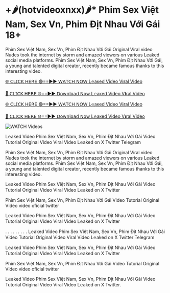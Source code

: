 # +🌶(hotvideoxnxx)🌶* Phim Sex Việt Nam, Sex Vn, Phim Địt Nhau Với Gái 18+ #

Phim Sex Việt Nam, Sex Vn, Phim Địt Nhau Với Gái Original Viral video Nudes took the internet by storm and amazed viewers on various Leaked social media platforms. Phim Sex Việt Nam, Sex Vn, Phim Địt Nhau Với Gái, a young and talented digital creator, recently became famous thanks to this interesting video.

[🌐 𝖢𝖫𝖨𝖢𝖪 𝖧𝖤𝖱𝖤 🟢==►► 𝖶𝖠𝖳𝖢𝖧 𝖭𝖮𝖶 L𝚎aᴋed Video V𝐢ral Video](https://xtreamnow.com/viral-videos/)

[🔴 𝖢𝖫𝖨𝖢𝖪 𝖧𝖤𝖱𝖤 🌐==►► 𝖣𝗈𝗐𝗇𝗅𝗈𝖺𝖽 𝖭𝗈𝗐 L𝚎aᴋed Video V𝐢ral Video](https://xtreamnow.com/viral-videos/)

[🌐 𝖢𝖫𝖨𝖢𝖪 𝖧𝖤𝖱𝖤 🟢==►► 𝖶𝖠𝖳𝖢𝖧 𝖭𝖮𝖶 L𝚎aᴋed Video V𝐢ral Video](https://xtreamnow.com/viral-videos/)

[🔴 𝖢𝖫𝖨𝖢𝖪 𝖧𝖤𝖱𝖤 🌐==►► 𝖣𝗈𝗐𝗇𝗅𝗈𝖺𝖽 𝖭𝗈𝗐 L𝚎aᴋed Video V𝐢ral Video](https://xtreamnow.com/viral-videos/)

<a href="https://xtreamnow.com/viral-videos/" rel="nofollow" data-target="animated-image.originalLink"><img src="https://camo.githubusercontent.com/8a4f000d20f83aca3bf7ec5f350d767afa0574a8a352519fd8cfa583a6f93a33/68747470733a2f2f692e696d6775722e636f6d2f644a486b345a712e676966" alt="WATCH Videos" data-canonical-src="https://i.imgur.com/dJHk4Zq.gif" style="max-width: 100%; display: inline-block;" data-target="animated-image.originalImage"></a>

L𝚎aked Video Phim Sex Việt Nam, Sex Vn, Phim Địt Nhau Với Gái Video Tutorial Original Video Viral Video L𝚎aked on X Twitter Telegram

Phim Sex Việt Nam, Sex Vn, Phim Địt Nhau Với Gái Original Viral video Nudes took the internet by storm and amazed viewers on various Leaked social media platforms. Phim Sex Việt Nam, Sex Vn, Phim Địt Nhau Với Gái, a young and talented digital creator, recently became famous thanks to this interesting video.

L𝚎aked Video Phim Sex Việt Nam, Sex Vn, Phim Địt Nhau Với Gái Video Tutorial Original Video Viral Video L𝚎aked on X Twitter

Phim Sex Việt Nam, Sex Vn, Phim Địt Nhau Với Gái Video Tutorial Original Video video oficial twitter

L𝚎aked Video Phim Sex Việt Nam, Sex Vn, Phim Địt Nhau Với Gái Video Tutorial Original Video Viral Video L𝚎aked on X Twitter

. . . . . . . . . L𝚎aked Video Phim Sex Việt Nam, Sex Vn, Phim Địt Nhau Với Gái Video Tutorial Original Video Viral Video L𝚎aked on X Twitter Telegram

L𝚎aked Video Phim Sex Việt Nam, Sex Vn, Phim Địt Nhau Với Gái Video Tutorial Original Video Viral Video L𝚎aked on X Twitter

Phim Sex Việt Nam, Sex Vn, Phim Địt Nhau Với Gái Video Tutorial Original Video video oficial twitter

L𝚎aked Video Phim Sex Việt Nam, Sex Vn, Phim Địt Nhau Với Gái Video Tutorial Original Video Viral Video L𝚎aked on X Twitter.
